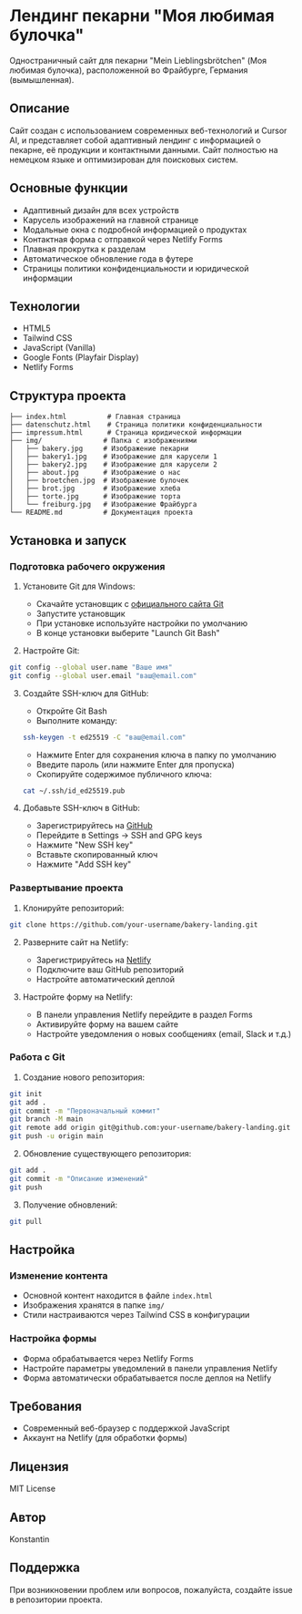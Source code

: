 # Лендинг пекарни "Моя любимая булочка"

Одностраничный сайт для пекарни "Mein Lieblingsbrötchen" (Моя любимая булочка), расположенной во Фрайбурге, Германия (вымышленная).

## Описание

Сайт создан с использованием современных веб-технологий и Cursor AI, и представляет собой адаптивный лендинг с информацией о пекарне, её продукции и контактными данными. Сайт полностью на немецком языке и оптимизирован для поисковых систем.

## Основные функции

- Адаптивный дизайн для всех устройств
- Карусель изображений на главной странице
- Модальные окна с подробной информацией о продуктах
- Контактная форма с отправкой через Netlify Forms
- Плавная прокрутка к разделам
- Автоматическое обновление года в футере
- Страницы политики конфиденциальности и юридической информации

## Технологии

- HTML5
- Tailwind CSS
- JavaScript (Vanilla)
- Google Fonts (Playfair Display)
- Netlify Forms

## Структура проекта

```
├── index.html          # Главная страница
├── datenschutz.html    # Страница политики конфиденциальности
├── impressum.html      # Страница юридической информации
├── img/               # Папка с изображениями
│   ├── bakery.jpg     # Изображение пекарни
│   ├── bakery1.jpg    # Изображение для карусели 1
│   ├── bakery2.jpg    # Изображение для карусели 2
│   ├── about.jpg      # Изображение о нас
│   ├── broetchen.jpg  # Изображение булочек
│   ├── brot.jpg       # Изображение хлеба
│   ├── torte.jpg      # Изображение торта
│   └── freiburg.jpg   # Изображение Фрайбурга
└── README.md          # Документация проекта
```

## Установка и запуск

### Подготовка рабочего окружения

1. Установите Git для Windows:
   - Скачайте установщик с [официального сайта Git](https://git-scm.com/download/win)
   - Запустите установщик
   - При установке используйте настройки по умолчанию
   - В конце установки выберите "Launch Git Bash"

2. Настройте Git:
```bash
git config --global user.name "Ваше имя"
git config --global user.email "ваш@email.com"
```

3. Создайте SSH-ключ для GitHub:
   - Откройте Git Bash
   - Выполните команду:
   ```bash
   ssh-keygen -t ed25519 -C "ваш@email.com"
   ```
   - Нажмите Enter для сохранения ключа в папку по умолчанию
   - Введите пароль (или нажмите Enter для пропуска)
   - Скопируйте содержимое публичного ключа:
   ```bash
   cat ~/.ssh/id_ed25519.pub
   ```

4. Добавьте SSH-ключ в GitHub:
   - Зарегистрируйтесь на [GitHub](https://github.com)
   - Перейдите в Settings → SSH and GPG keys
   - Нажмите "New SSH key"
   - Вставьте скопированный ключ
   - Нажмите "Add SSH key"

### Развертывание проекта

1. Клонируйте репозиторий:
```bash
git clone https://github.com/your-username/bakery-landing.git
```

2. Разверните сайт на Netlify:
   - Зарегистрируйтесь на [Netlify](https://www.netlify.com)
   - Подключите ваш GitHub репозиторий
   - Настройте автоматический деплой

3. Настройте форму на Netlify:
   - В панели управления Netlify перейдите в раздел Forms
   - Активируйте форму на вашем сайте
   - Настройте уведомления о новых сообщениях (email, Slack и т.д.)

### Работа с Git

1. Создание нового репозитория:
```bash
git init
git add .
git commit -m "Первоначальный коммит"
git branch -M main
git remote add origin git@github.com:your-username/bakery-landing.git
git push -u origin main
```

2. Обновление существующего репозитория:
```bash
git add .
git commit -m "Описание изменений"
git push
```

3. Получение обновлений:
```bash
git pull
```

## Настройка

### Изменение контента

- Основной контент находится в файле `index.html`
- Изображения хранятся в папке `img/`
- Стили настраиваются через Tailwind CSS в конфигурации

### Настройка формы

- Форма обрабатывается через Netlify Forms
- Настройте параметры уведомлений в панели управления Netlify
- Форма автоматически обрабатывается после деплоя на Netlify

## Требования

- Современный веб-браузер с поддержкой JavaScript
- Аккаунт на Netlify (для обработки формы)

## Лицензия

MIT License

## Автор

Konstantin

## Поддержка

При возникновении проблем или вопросов, пожалуйста, создайте issue в репозитории проекта. 